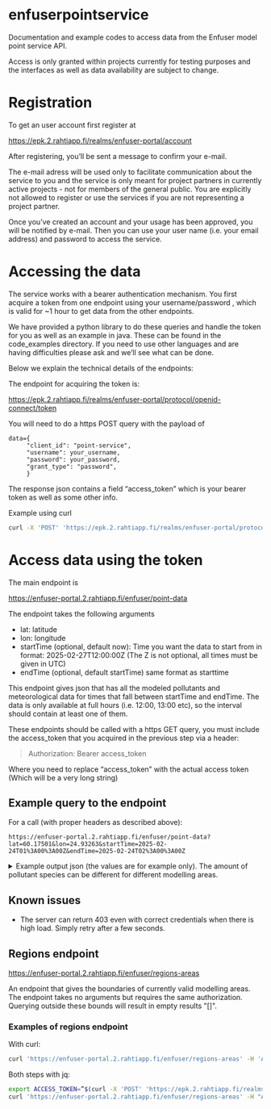 # enfuserpointservice
Documentation and example codes to access data from the Enfuser model point service API. 

Access is only granted within projects currently for testing purposes and the interfaces as well as data availability are subject to change.

# Registration

To get an user account first register at 

https://epk.2.rahtiapp.fi/realms/enfuser-portal/account

After registering, you’ll be sent a message to confirm your e-mail.

The e-mail adress will be used only to facilitate communication about the service to you and the service is only meant for project partners in currently active projects - not for members of the general public. You are explicitly not allowed to register or use the services if you are not representing a project partner.

Once you’ve created an account and your usage has been approved, you will be notified by e-mail. Then you can use your user name (i.e. your email address) and password to access the service.

# Accessing the data

The service works with a bearer authentication mechanism. You first acquire a token from one endpoint using your username/password , which is valid for ~1 hour to get data from the other endpoints.

We have provided a python library to do these queries and handle the token for you as well as an example in java. These can be found in the code_examples directory. If you need to use other languages and are having difficulties please ask and we’ll see what can be done.

Below we explain the technical details of the endpoints:

The endpoint for acquiring the token is:

 https://epk.2.rahtiapp.fi/realms/enfuser-portal/protocol/openid-connect/token

You will need to do a https POST query with the payload of

```
data={      
     "client_id": "point-service",
     "username": your_username,
     "password": your_password,
     "grant_type": "password",
     }
```

The response json contains a field “access_token” which is your bearer token as well as some other info.

Example using curl
```bash
curl -X 'POST' 'https://epk.2.rahtiapp.fi/realms/enfuser-portal/protocol/openid-connect/token' -H 'accept: application/json' -H 'Content-Type: application/x-www-form-urlencoded' -d 'grant_type=password&username=<your-user-name>&password=<your-password>&client_id=point-service'
```

# Access data using the token

The main endpoint is

https://enfuser-portal.2.rahtiapp.fi/enfuser/point-data

The endpoint takes the following arguments

- lat: latitude
- lon: longitude
- startTime (optional, default now): Time you want the data to start from in format: 2025-02-27T12:00:00Z (The Z is not optional, all times must be given in UTC)
- endTime (optional, default startTime) same format as starttime

This endpoint gives json that has all the modeled pollutants and meteorological data for times that fall between startTime and endTime. The data is only available at full hours (i.e. 12:00, 13:00 etc), so the interval should contain at least one of them.

These endpoints should be called with a https GET query, you must include the access_token that you acquired in the previous step via a header:
> Authorization: Bearer access_token

Where you need to replace “access_token” with the actual access token (Which will be a very long string)

## Example query to the endpoint

For a call (with proper headers as described above):
```
https://enfuser-portal.2.rahtiapp.fi/enfuser/point-data?lat=60.17501&lon=24.93263&startTime=2025-02-24T01%3A00%3A00Z&endTime=2025-02-24T02%3A00%3A00Z
```

<details>

<summary> Example output json (the values are for example only). The amount of pollutant species can be different for different modelling areas. </summary>

```javascript
{'longitude': 24.93263,
 'latitude': 60.17501,
 'units': {'BC': 'µg/m^3',
  'NO': 'µg/m^3',
  'ABLH': 'm',
  'O3': 'µg/m^3',
  'PNC': '1/cm^3',
  'wind_E': 'degrees',
  'coarsePM': 'µg/m^3',
  'skyCondition': '',
  'NO2': 'µg/m^3',
  'SO2': 'µg/m^3',
  'temperature': '°C',
  'AQI': '',
  'humidity': '%',
  'swRad': 'W/m^2',
  'windDirection': 'degrees',
  'windSpeed': 'm/s',
  'wind_N': 'm/s',
  'rain': 'precipitation_mm_per_hour',
  'lwRad': 'W/m^2',
  'NMVOC': 'µg/m^3',
  'LDSA': 'µm^2/cm^3',
  'PM25': 'µg/m^3',
  'pressure': 'hPa',
  'CO': 'µg/m^3',
  'roadSurfaceWater': 'µm',
  'PM10': 'µg/m^3',
  'InvMOlength': '1/m'},
 'data': [{'date': '2025-02-24T01:00:00Z',
   'values': {'meteorology': [{'name': 'ABLH', 'value': 235.865},
     {'name': 'InvMOlength', 'value': 0.001},
     {'name': 'humidity', 'value': 90.356},
     {'name': 'lwRad', 'value': 293.449},
     {'name': 'pressure', 'value': 1020.981},
     {'name': 'rain', 'value': 0.01},
     {'name': 'roadSurfaceWater', 'value': 0.05},
     {'name': 'skyCondition', 'value': 1.0},
     {'name': 'swRad', 'value': 0.0},
     {'name': 'temperature', 'value': 1.967},
     {'name': 'windDirection', 'value': 207.479},
     {'name': 'windSpeed', 'value': 6.106},
     {'name': 'wind_E', 'value': 2.813},
     {'name': 'wind_N', 'value': 5.432}],
    'pollutants': [{'name': 'AQI', 'value': 3.009},
     {'name': 'BC',
      'value': 1.467,
      'components': [{'component': 'bg', 'value': 1.423},
       {'component': 'household', 'value': 0.0},
       {'component': 'power', 'value': 0.0},
       {'component': 'ship', 'value': 0.001},
       {'component': 'traffic', 'value': 0.036}],
      'regional': 0.863},
     {'name': 'CO',
      'value': 180.648,
      'components': [{'component': 'bg', 'value': 170.303},
       {'component': 'household', 'value': 0.0},
       {'component': 'power', 'value': 0.013},
       {'component': 'ship', 'value': 0.0},
       {'component': 'traffic', 'value': 7.806}],
      'regional': 239.031},
     {'name': 'LDSA',
      'value': 18.322,
      'components': [{'component': 'bg', 'value': 16.428},
       {'component': 'household', 'value': 0.0},
       {'component': 'power', 'value': 0.002},
       {'component': 'ship', 'value': 0.008},
       {'component': 'traffic', 'value': 1.407}],
      'regional': 14.622},
     {'name': 'NO',
      'value': 2.896,
      'components': [{'component': 'bg', 'value': 0.0},
       {'component': 'household', 'value': 0.0},
       {'component': 'power', 'value': 0.009},
       {'component': 'ship', 'value': 0.064},
       {'component': 'traffic', 'value': 2.198}],
      'regional': 0.014},
     {'name': 'NO2',
      'value': 8.313,
      'components': [{'component': 'bg', 'value': 5.949},
       {'component': 'household', 'value': 0.0},
       {'component': 'power', 'value': 0.004},
       {'component': 'ship', 'value': 0.095},
       {'component': 'traffic', 'value': 1.728}],
      'regional': 10.832},
     {'name': 'O3',
      'value': 57.334,
      'components': [{'component': 'bg', 'value': 58.937},
       {'component': 'household', 'value': 0.0},
       {'component': 'power', 'value': -0.016},
       {'component': 'ship', 'value': -0.056},
       {'component': 'traffic', 'value': -1.61}],
      'regional': 37.493},
     {'name': 'PM10', 'value': 32.301, 'regional': 15.052},
     {'name': 'PM25',
      'value': 25.616,
      'components': [{'component': 'bg', 'value': 25.136},
       {'component': 'household', 'value': 0.0},
       {'component': 'power', 'value': 0.002},
       {'component': 'ship', 'value': 0.003},
       {'component': 'traffic', 'value': 0.375}],
      'regional': 14.622},
     {'name': 'PNC',
      'value': 12401.994,
      'components': [{'component': 'bg', 'value': 7622.396},
       {'component': 'household', 'value': 0.002},
       {'component': 'power', 'value': 1.944},
       {'component': 'ship', 'value': 2.637},
       {'component': 'traffic', 'value': 3312.948}],
      'regional': 7311.122},
     {'name': 'coarsePM',
      'value': 6.428,
      'components': [{'component': 'bg', 'value': 0.0},
       {'component': 'misc', 'value': 2.031},
       {'component': 'resusp', 'value': 2.832},
       {'component': 'traffic', 'value': 0.233}],
      'regional': 0.56}]}},
  {'date': '2025-02-24T02:00:00Z',
   'values': {'meteorology': [{'name': 'ABLH', 'value': 224.745},
     {'name': 'InvMOlength', 'value': 0.001},
     {'name': 'humidity', 'value': 90.086},
     {'name': 'lwRad', 'value': 299.594},
     {'name': 'pressure', 'value': 1020.507},
     {'name': 'rain', 'value': 0.0},
     {'name': 'roadSurfaceWater', 'value': 0.059},
     {'name': 'skyCondition', 'value': 1.0},
     {'name': 'swRad', 'value': 0.0},
     {'name': 'temperature', 'value': 2.057},
     {'name': 'windDirection', 'value': 217.061},
     {'name': 'windSpeed', 'value': 5.487},
     {'name': 'wind_E', 'value': 3.28},
     {'name': 'wind_N', 'value': 4.413}],
    'pollutants': [{'name': 'AQI', 'value': 3.111},
     {'name': 'BC',
      'value': 1.424,
      'components': [{'component': 'bg', 'value': 1.37},
       {'component': 'household', 'value': 0.0},
       {'component': 'power', 'value': 0.002},
       {'component': 'ship', 'value': 0.0},
       {'component': 'traffic', 'value': 0.051}],
      'regional': 0.886},
     {'name': 'CO',
      'value': 184.682,
      'components': [{'component': 'bg', 'value': 173.536},
       {'component': 'household', 'value': 0.017},
       {'component': 'power', 'value': 0.071},
       {'component': 'ship', 'value': 0.0},
       {'component': 'traffic', 'value': 8.402}],
      'regional': 240.04},
     {'name': 'LDSA',
      'value': 18.858,
      'components': [{'component': 'bg', 'value': 17.011},
       {'component': 'household', 'value': 0.001},
       {'component': 'power', 'value': 0.01},
       {'component': 'ship', 'value': 0.004},
       {'component': 'traffic', 'value': 1.444}],
      'regional': 15.295},
     {'name': 'NO',
      'value': 2.837,
      'components': [{'component': 'bg', 'value': 0.0},
       {'component': 'household', 'value': 0.0},
       {'component': 'power', 'value': 0.051},
       {'component': 'ship', 'value': 0.028},
       {'component': 'traffic', 'value': 2.164}],
      'regional': 0.015},
     {'name': 'NO2',
      'value': 7.991,
      'components': [{'component': 'bg', 'value': 5.633},
       {'component': 'household', 'value': 0.0},
       {'component': 'power', 'value': 0.025},
       {'component': 'ship', 'value': 0.042},
       {'component': 'traffic', 'value': 1.835}],
      'regional': 10.77},
     {'name': 'O3',
      'value': 58.571,
      'components': [{'component': 'bg', 'value': 59.839},
       {'component': 'household', 'value': 0.0},
       {'component': 'power', 'value': -0.052},
       {'component': 'ship', 'value': -0.025},
       {'component': 'traffic', 'value': -1.35}],
      'regional': 37.081},
     {'name': 'PM10', 'value': 33.4, 'regional': 15.789},
     {'name': 'PM25',
      'value': 27.273,
      'components': [{'component': 'bg', 'value': 26.882},
       {'component': 'household', 'value': 0.0},
       {'component': 'power', 'value': 0.01},
       {'component': 'ship', 'value': 0.001},
       {'component': 'traffic', 'value': 0.379}],
      'regional': 15.295},
     {'name': 'PNC',
      'value': 12651.571,
      'components': [{'component': 'bg', 'value': 7652.822},
       {'component': 'household', 'value': 0.504},
       {'component': 'power', 'value': 9.779},
       {'component': 'ship', 'value': 1.317},
       {'component': 'traffic', 'value': 2976.331}],
      'regional': 7643.334},
     {'name': 'coarsePM',
      'value': 5.88,
      'components': [{'component': 'bg', 'value': 0.0},
       {'component': 'misc', 'value': 2.039},
       {'component': 'resusp', 'value': 2.789},
       {'component': 'traffic', 'value': 0.233}],
      'regional': 0.543}]}}]}
```

</details>

## Known issues
* The server can return 403 even with correct credentials when there is high load. Simply retry after a few seconds.

## Regions endpoint

https://enfuser-portal.2.rahtiapp.fi/enfuser/regions-areas

An endpoint that gives the boundaries of currently valid modelling areas.
The endpoint takes no arguments but requires the same authorization. Querying outside these bounds will result in empty results "[]".

### Examples of regions endpoint

With curl:
```bash
curl 'https://enfuser-portal.2.rahtiapp.fi/enfuser/regions-areas' -H 'Authorization: Bearer <your-access-token>'
```

Both steps with jq:
```bash
export ACCESS_TOKEN=”$(curl -X 'POST' 'https://epk.2.rahtiapp.fi/realms/enfuser-portal/protocol/openid-connect/token' -H 'accept: application/json' -H 'Content-Type: application/x-www-form-urlencoded' -d grant_type=password&username=<your-user-name>&password=<your-password>&client_id=point-service| jq -r ‘.access_token’)”
curl 'https://enfuser-portal.2.rahtiapp.fi/enfuser/regions-areas' -H "Authorization: Bearer ${ACCESS_TOKEN}"
```
